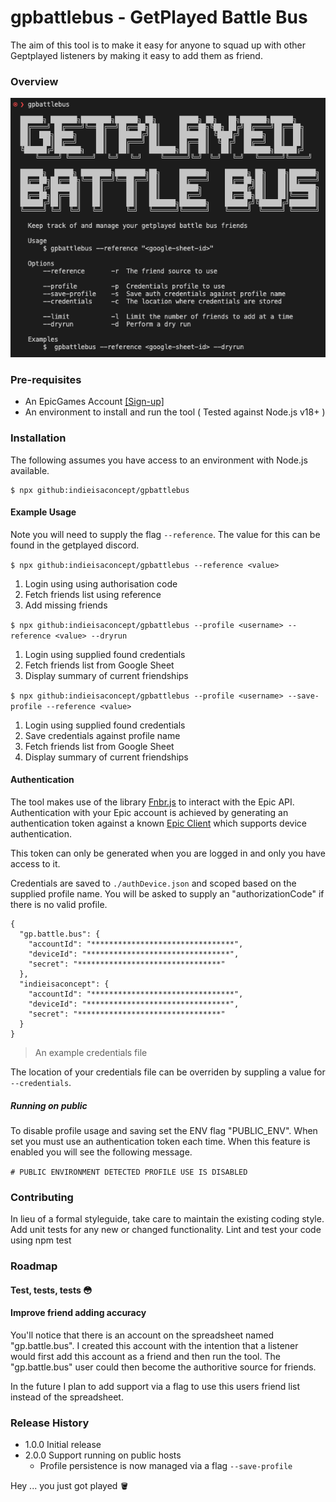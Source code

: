 # gpbattlebus - GetPlayed Battle Bus

The aim of this tool is to make it easy for anyone to squad up with other Geptplayed listeners by making it easy to add them as friend.

### Overview

!["A screenshot taken of a terminal showing the gbbattlebus help screen"](./resources/help.png)

### Pre-requisites

- An EpicGames Account [\[Sign-up\]](https://www.epicgames.com/id/register)
- An environment to install and run the tool ( Tested against Node.js v18+ )

### Installation

The following assumes you have access to an environment with Node.js available.

```
$ npx github:indieisaconcept/gpbattlebus
```

#### Example Usage

Note you will need to supply the flag `--reference`. The value for this can be found in the getplayed discord.

`$ npx github:indieisaconcept/gpbattlebus --reference <value>`

1. Login using using authorisation code
2. Fetch friends list using reference
3. Add missing friends

`$ npx github:indieisaconcept/gpbattlebus --profile <username> --reference <value> --dryrun`

1. Login using supplied found credentials
2. Fetch friends list from Google Sheet
3. Display summary of current friendships

`$ npx github:indieisaconcept/gpbattlebus --profile <username> --save-profile --reference <value>`

1. Login using supplied found credentials
2. Save credentials against profile name
3. Fetch friends list from Google Sheet
4. Display summary of current friendships

#### Authentication

The tool makes use of the library [Fnbr.js](https://fnbr.js.org/) to interact with the Epic API. Authentication with your Epic account is achieved by generating an authentication token against a known [Epic Client](https://github.com/fnbrjs/fnbr.js/blob/main/resources/AuthClients.ts) which supports device authentication.

This token can only be generated when you are logged in and only you have access to it.

Credentials are saved to `./authDevice.json` and scoped based on the supplied profile name. You will be asked to supply an "authorizationCode" if there is no valid profile.

```
{
  "gp.battle.bus": {
    "accountId": "********************************",
    "deviceId": "********************************",
    "secret": "********************************"
  },
  "indieisaconcept": {
    "accountId": "********************************",
    "deviceId": "********************************",
    "secret": "********************************"
  }
}
```

> An example credentials file

The location of your credentials file can be overriden by suppling a value for `--credentials`.

##### Running on public

To disable profile usage and saving set the ENV flag "PUBLIC_ENV". When set you must use an authentication token each time. When this feature is enabled you will see the following message.

`# PUBLIC ENVIRONMENT DETECTED PROFILE USE IS DISABLED`

### Contributing

In lieu of a formal styleguide, take care to maintain the existing coding style. Add unit tests for any new or changed functionality. Lint and test your code using npm test

### Roadmap

#### Test, tests, tests 😳

#### Improve friend adding accuracy

You'll notice that there is an account on the spreadsheet named "gp.battle.bus". I created this account with the intention that a listener would first add this account as a friend and then run the tool. The "gp.battle.bus" user could then become the authoritive source for friends.

In the future I plan to add support via a flag to use this users friend list instead of the spreadsheet.

### Release History

- 1.0.0 Initial release
- 2.0.0 Support running on public hosts
  - Profile persistence is now managed via a flag `--save-profile`

Hey ... you just got played 🪣
